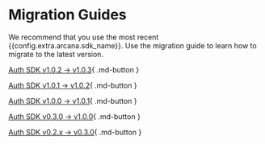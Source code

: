 # Migration Guides

We recommend that you use the most recent {{config.extra.arcana.sdk_name}}. Use the migration guide to learn how to migrate to the latest version.

[Auth SDK v1.0.2 -> v1.0.3](main_auth_v1.0.3_migration.md){ .md-button }

[Auth SDK v1.0.1 -> v1.0.2](main_auth_v1.0.2_migration.md){ .md-button }

[Auth SDK v1.0.0 -> v1.0.1](main_auth_v1.0.1_migration.md){ .md-button }

[Auth SDK v0.3.0 -> v1.0.0](main_auth_v1.0.0_migration.md){ .md-button }

[Auth SDK v0.2.x -> v0.3.0](beta_auth_v0.3.0_migration.md){ .md-button }
